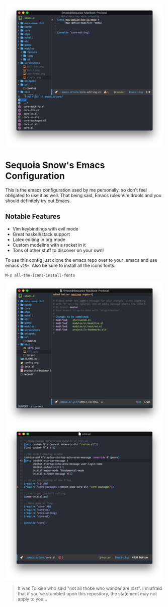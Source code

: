 ![](./screenshots/full-ido.png)


# Sequoia Snow's Emacs Configuration

This is the emacs configuration used by me personally, so don't feel obligated
to use it as well. That being said, Emacs rules Vim drools and you should definitely
try out Emacs.

## Notable Features

* Vim keybindings with evil mode
* Great haskell/stack support
* Latex editing in org mode
* Custom modeline with a rocket in it
* Tons of other stuff to discover on your own!

To use this config just clone the emacs repo over to your .emacs and use emacs `v25+`.
Also be sure to install all the icons fonts.

```
M-x all-the-icons-install-fonts
```


![](./screenshots/one-frame.png)
![](./screenshots/simple.png)

> It was Tolkien who said "not all those who wander are lost". I'm afraid that if you've
> stumbled upon this repository, the statement may not apply to you...
